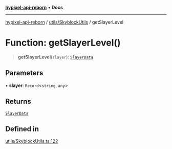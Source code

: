 [**hypixel-api-reborn**](../../../README.md) • **Docs**

***

[hypixel-api-reborn](../../../modules.md) / [utils/SkyblockUtils](../README.md) / getSlayerLevel

# Function: getSlayerLevel()

> **getSlayerLevel**(`slayer`): [`SlayerData`](../../../structures/SkyBlock/SkyblockMemberTypes/interfaces/SlayerData.md)

## Parameters

• **slayer**: `Record`\<`string`, `any`\>

## Returns

[`SlayerData`](../../../structures/SkyBlock/SkyblockMemberTypes/interfaces/SlayerData.md)

## Defined in

[utils/SkyblockUtils.ts:122](https://github.com/Kathund/REBORN-docs-TEST/blob/226e7f6a62bb6bca87ef0828ac84e9098d59f860/src/utils/SkyblockUtils.ts#L122)
